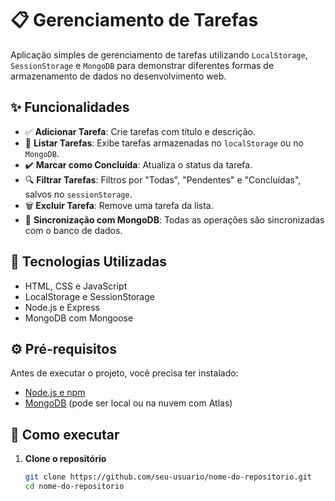 # 📋 Gerenciamento de Tarefas

Aplicação simples de gerenciamento de tarefas utilizando `LocalStorage`, `SessionStorage` e `MongoDB` para demonstrar diferentes formas de armazenamento de dados no desenvolvimento web.

## ✨ Funcionalidades

- ✅ **Adicionar Tarefa**: Crie tarefas com título e descrição.
- 📄 **Listar Tarefas**: Exibe tarefas armazenadas no `localStorage` ou no `MongoDB`.
- ✔️ **Marcar como Concluída**: Atualiza o status da tarefa.
- 🔍 **Filtrar Tarefas**: Filtros por "Todas", "Pendentes" e "Concluídas", salvos no `sessionStorage`.
- 🗑️ **Excluir Tarefa**: Remove uma tarefa da lista.
- 🔄 **Sincronização com MongoDB**: Todas as operações são sincronizadas com o banco de dados.

## 🧪 Tecnologias Utilizadas

- HTML, CSS e JavaScript
- LocalStorage e SessionStorage
- Node.js e Express
- MongoDB com Mongoose

## ⚙️ Pré-requisitos

Antes de executar o projeto, você precisa ter instalado:

- [Node.js e npm](https://nodejs.org/)
- [MongoDB](https://www.mongodb.com/) (pode ser local ou na nuvem com Atlas)

## 🚀 Como executar

1. **Clone o repositório**  
   ```bash
   git clone https://github.com/seu-usuario/nome-do-repositorio.git
   cd nome-do-repositorio
